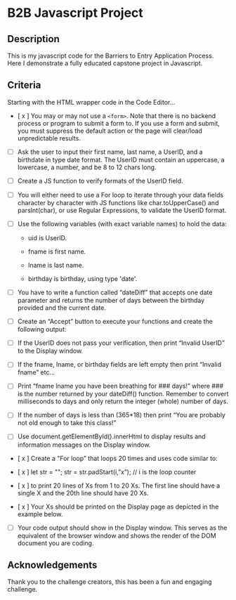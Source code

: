 # B2B Javascript Project

## Description
  This is my javascript code for the Barriers to Entry Application Process. Here I demonstrate a fully educated capstone project in Javascript.

## Criteria

Starting with the HTML wrapper code in the Code Editor...

- [ x ] You may or may not use a `<form>`. Note that there is no backend process or program to submit a form to. If you use a form and submit, you must suppress the default action or the page will clear/load unpredictable results.

- [ ] Ask the user to input their first name, last name, a UserID, and a birthdate in type date format.  The UserID must contain an uppercase, a lowercase, a number, and be 8 to 12 chars long.  

- [ ] Create a JS function to verify formats of the UserID field.

- [ ] You will either need to use a For loop to iterate through your data fields character by character with JS functions like char.toUpperCase() and parsInt(char), or use Regular Expressions, to validate the UserID format.

- [ ] Use the following variables (with exact variable names) to hold the data:

  - uid is UserID.

  - fname is first name.

  - lname is last name.

  - birthday is birthday, using type 'date'.

- [ ] You have to write a function called “dateDiff” that accepts one date parameter and returns the number of days between the birthday provided and the current date.

- [ ] Create an “Accept” button to execute your functions and create the following output:

- [ ] If the UserID does not pass your verification, then print “Invalid UserID” to the Display window.

- [ ] If the fname, lname, or birthday fields are left empty then print “Invalid fname” etc…

- [ ] Print “fname lname you have been breathing for ### days!” where ### is the number returned by your dateDiff() function.  Remember to convert milliseconds to days and only return the integer (whole) number of days.

- [ ] If the number of days is less than (365*18) then print “You are probably not old enough to take this class!”

- [ ] Use document.getElementById().innerHtml to display results and information messages on the Display window.

- [ x ] Create a "For loop” that loops 20 times and uses code similar to:

- [ x ] let str = "";
str = str.padStart(i,”x”); // i is the loop counter

- [ x ] to print 20 lines of Xs from 1 to 20 Xs.  The first line should have a single X and the 20th line should have 20 Xs.

- [ x ] Your Xs should be printed on the Display page as depicted in the example below.

- [ ] Your code output should show in the Display window.  This serves as the equivalent of the browser window and shows the render of the DOM document you are coding.

## Acknowledgements
  Thank you to the challenge creators, this has been a fun and engaging challenge.

